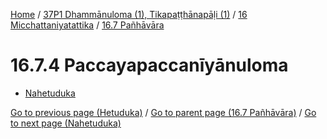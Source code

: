 
[Home](/) / [37P1 Dhammānuloma (1), Tikapaṭṭhānapāḷi (1)](../...md) / [16 Micchattaniyatattika](...md) / [16.7 Pañhāvāra](../37P1/16/16.7.md)

# 16.7.4 Paccayapaccanīyānuloma

* [Nahetuduka](16.7.4/Nahetuduka.md)

[Go to previous page (Hetuduka)](16.7.3/Hetuduka.md) / [Go to parent page (16.7 Pañhāvāra)](../37P1/16/16.7.md) / [Go to next page (Nahetuduka)](16.7.4/Nahetuduka.md)


